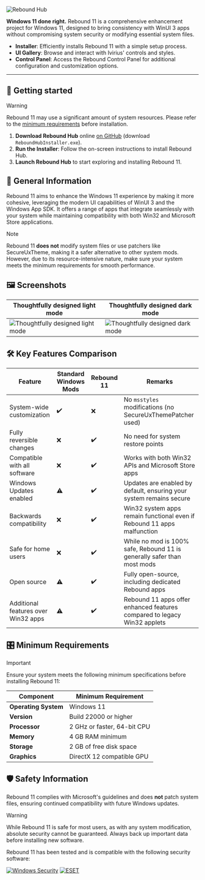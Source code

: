 ![Rebound Hub](https://github.com/user-attachments/assets/7d72f5ef-b02a-42bd-a2ba-0096ed446478)

<!--<p align="center">
  <a style="text-decoration:none" href="https://github.com/IviriusCommunity/ReboundHub/actions/workflows/ci.yml">
    <img src="https://github.com/IviriusCommunity/ReboundHub/actions/workflows/ci.yml/badge.svg" alt="CI Status" /></a>
  <a style="text-decoration:none" href="https://dsc.gg/ivirius">
    <img src="https://img.shields.io/discord/1137161703000375336?label=Discord&color=7289da" alt="Discord" /></a>
</p>-->

**Windows 11 done right.** Rebound 11 is a comprehensive enhancement project for Windows 11, designed to bring consistency with WinUI 3 apps without compromising system security or modifying essential system files.
- **Installer**: Efficiently installs Rebound 11 with a simple setup process.
- **UI Gallery**: Browse and interact with Ivirius' controls and styles.
- **Control Panel**: Access the Rebound Control Panel for additional configuration and customization options.

---

## 🎁 Getting started

> [!WARNING]
> Rebound 11 may use a significant amount of system resources. Please refer to the [minimum requirements](#%EF%B8%8F-minimum-requirements) before installation.

1. **Download Rebound Hub** online [on GitHub](https://github.com/IviriusCommunity/ReboundHub/releases/latest) (download `ReboundHubInstaller.exe`).
2. **Run the Installer**: Follow the on-screen instructions to install Rebound Hub.
3. **Launch Rebound Hub** to start exploring and installing Rebound 11.

## 🤔 General Information

Rebound 11 aims to enhance the Windows 11 experience by making it more cohesive, leveraging the modern UI capabilities of WinUI 3 and the Windows App SDK. It offers a range of apps that integrate seamlessly with your system while maintaining compatibility with both Win32 and Microsoft Store applications.

> [!NOTE]
> Rebound 11 **does not** modify system files or use patchers like SecureUxTheme, making it a safer alternative to other system mods. However, due to its resource-intensive nature, make sure your system meets the minimum requirements for smooth performance.

## 🖼️ Screenshots

Thoughtfully designed light mode | Thoughtfully designed dark mode
---|---
![Thoughtfully designed light mode](https://github.com/user-attachments/assets/d87e9fc1-fe1c-461a-a128-6e970b45d9a0)|![Thoughtfully designed dark mode](https://github.com/user-attachments/assets/b578a82d-6386-46cf-b395-0f98e75fbb8a)

## 🛠️ Key Features Comparison

| **Feature**                  | **Standard Windows Mods** | **Rebound 11**         | **Remarks** |
|------------------------------|---------------------------|------------------------|-------------|
| System-wide customization     | ✔️                         | ❌                      | No `msstyles` modifications (no SecureUxThemePatcher used) |
| Fully reversible changes      | ❌                         | ✔️                      | No need for system restore points |
| Compatible with all software  | ❌                         | ✔️                      | Works with both Win32 APIs and Microsoft Store apps |
| Windows Updates enabled       | ⚠️                         | ✔️                      | Updates are enabled by default, ensuring your system remains secure |
| Backwards compatibility       | ❌                         | ✔️                      | Win32 system apps remain functional even if Rebound 11 apps malfunction |
| Safe for home users           | ❌                         | ✔️                      | While no mod is 100% safe, Rebound 11 is generally safer than most mods |
| Open source                   | ⚠️                         | ✔️                      | Fully open-source, including dedicated Rebound apps |
| Additional features over Win32 apps | ⚠️                  | ✔️                      | Rebound 11 apps offer enhanced features compared to legacy Win32 applets |

## 🎛️ Minimum Requirements

> [!IMPORTANT]
> Ensure your system meets the following minimum specifications before installing Rebound 11:

| **Component**  | **Minimum Requirement**       |
|----------------|-------------------------------|
| **Operating System** | Windows 11 |
| **Version**    | Build 22000 or higher          |
| **Processor**  | 2 GHz or faster, 64-bit CPU    |
| **Memory**     | 4 GB RAM minimum               |
| **Storage**    | 2 GB of free disk space        |
| **Graphics**   | DirectX 12 compatible GPU      |

## 🛡️ Safety Information

Rebound 11 complies with Microsoft's guidelines and does **not** patch system files, ensuring continued compatibility with future Windows updates.

> [!WARNING]
> While Rebound 11 is safe for most users, as with any system modification, absolute security cannot be guaranteed. Always back up important data before installing new software.

Rebound 11 has been tested and is compatible with the following security software:

[![Windows Security](https://img.shields.io/badge/Windows%20Security-4466FF?style=flat)](https://www.microsoft.com/windows/comprehensive-security?r=1)
[![ESET](https://img.shields.io/badge/ESET-22BBCC?style=flat)](https://www.eset.com/)

<!--For full terms, refer to the [Rebound 11 EULA](https://ivirius.vercel.app/eula).-->
